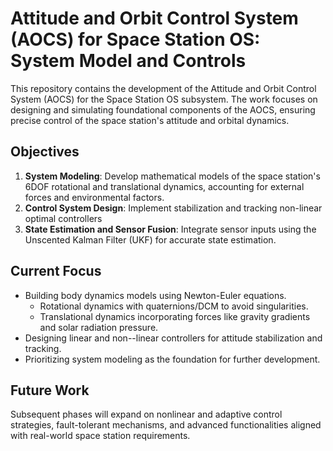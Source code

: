 # Attitude and Orbit Control System (AOCS) for Space Station OS: System Model and Controls

This repository contains the development of the Attitude and Orbit Control System (AOCS) for the Space Station OS subsystem. The work focuses on designing and simulating foundational components of the AOCS, ensuring precise control of the space station's attitude and orbital dynamics.

## Objectives
1. **System Modeling**: Develop mathematical models of the space station's 6DOF rotational and translational dynamics, accounting for external forces and environmental factors.
2. **Control System Design**: Implement stabilization and tracking non-linear optimal controllers
3. **State Estimation and Sensor Fusion**: Integrate sensor inputs using the Unscented Kalman Filter (UKF) for accurate state estimation.

## Current Focus
- Building body dynamics models using Newton-Euler equations.
  - Rotational dynamics with quaternions/DCM to avoid singularities.
  - Translational dynamics incorporating forces like gravity gradients and solar radiation pressure.
- Designing linear and non--linear controllers for attitude stabilization and tracking.
- Prioritizing system modeling as the foundation for further development.

## Future Work
Subsequent phases will expand on nonlinear and adaptive control strategies, fault-tolerant mechanisms, and advanced functionalities aligned with real-world space station requirements.
